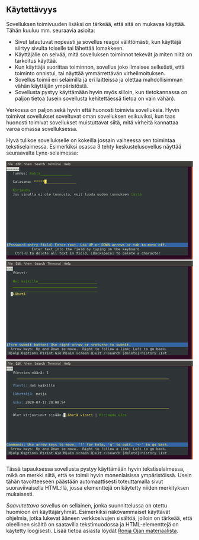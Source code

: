 ## Käytettävyys

Sovelluksen toimivuuden lisäksi on tärkeää, että sitä on mukavaa käyttää. Tähän kuuluu mm. seuraavia asioita:

* Sivut latautuvat nopeasti ja sovellus reagoi välittömästi, kun käyttäjä siirtyy sivulta toiselle tai lähettää lomakkeen.
* Käyttäjälle on selvää, mitä sovelluksen toiminnot tekevät ja miten niitä on tarkoitus käyttää.
* Kun käyttäjä suorittaa toiminnon, sovellus joko ilmaisee selkeästi, että toiminto onnistui, tai näyttää ymmärrettävän virheilmoituksen.
* Sovellus toimii eri selaimilla ja eri laitteissa ja olettaa mahdollisimman vähän käyttäjän ympäristöstä.
* Sovellusta pystyy käyttämään hyvin myös silloin, kun tietokannassa on paljon tietoa (usein sovellusta kehitettäessä tietoa on vain vähän).

Verkossa on paljon sekä hyvin että huonosti toimivia sovelluksia. Hyvin toimivat sovellukset soveltuvat oman sovelluksen esikuviksi, kun taas huonosti toimivat sovellukset muistuttavat siitä, mitä virheitä kannattaa varoa omassa sovelluksessa.

Hyvä tulikoe sovellukselle on kokeilla jossain vaiheessa sen toimintaa tekstiselaimessa. Esimerkiksi osassa 3 tehty keskustelusovellus näyttää seuraavalta Lynx-selaimessa:

<img class="screenshot" src="img/chat1.png">

<img class="screenshot" src="img/chat2.png">

<img class="screenshot" src="img/chat3.png">

Tässä tapauksessa sovellusta pystyy käyttämään hyvin tekstiselaimessa, mikä on merkki siitä, että se toimii hyvin monenlaisissa ympäristöissä. Usein tähän tavoitteeseen päästään automaattisesti toteuttamalla sivut suoraviivaisella HTML:llä, jossa elementtejä on käytetty niiden merkityksen mukaisesti.

_Saavutettava_ sovellus on sellainen, jonka suunnittelussa on otettu huomioon eri käyttäjäryhmät. Esimerkiksi näkövammaiset käyttävät ohjelmia, jotka lukevat ääneen verkkosivujen sisältöä, jolloin on tärkeää, että oleellinen sisältö on saatavilla tekstimuodossa ja HTML-elementtejä on käytetty loogisesti. Lisää tietoa asiasta löydät [Ronja Ojan materiaalista](https://ronjao.github.io/Saavutettavuus/).